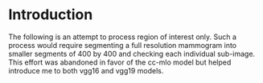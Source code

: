 # Introduction
The following is an attempt to process region of interest only. Such a process would require segmenting a full resolution mammogram into smaller segments of 400 by 400 and checking each individual sub-image. This effort was abandoned in favor of the cc-mlo model but helped introduce me to both vgg16 and vgg19 models. 